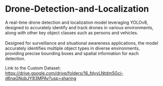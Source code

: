 # Drone-Detection-and-Localization
A real-time drone detection and localization model leveraging YOLOv8, designed to accurately identify and track drones in various environments, along with other key object classes such as persons and vehicles.
<br>
<br>
Designed for surveillance and situational awareness applications, the model accurately identifies multiple object types in diverse environments, providing precise bounding boxes and spatial information for each detection.

Link to the Custom Dataset: https://drive.google.com/drive/folders/16_fdyvLNtdm5Gci-d6naGNobJY83MPAv?usp=sharing
